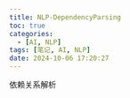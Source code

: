 ```yaml
---
title: NLP-DependencyParsing
toc: true
categories:
  - [AI, NLP]
tags: [笔记, AI, NLP]
date: 2024-10-06 17:20:27
---
```


依赖关系解析

<!-- more -->
